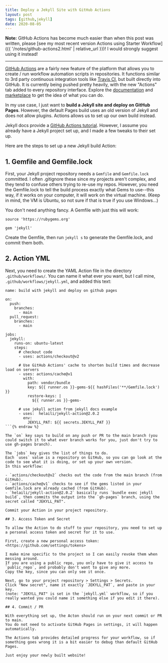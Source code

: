 ```yaml
---
title: Deploy a Jekyll Site with GitHub Actions
layout: post
tags: [github,jekyll]
date: 2020-08-05
---
```


**Note:** GitHub Actions has become much easier than when this post was written, please [see my most recent version Actions using Starter Workflow]({{ '/notes/github-actions2.html' | relative_url }})!
I would strongly suggest using it instead!

---------------------------

[GitHub Actions](https://github.com/features/actions) are a fairly new feature of the platform that allows you to create / run workflow automation scripts in repositories. 
It functions similar to 3rd party continuous integration tools like [Travis CI](https://travis-ci.org/), but built directly into GitHub.
It is currently being pushed pretty heavily, with the new "Actions" tab added to every repository interface. 
Explore the [documentation](https://docs.github.com/en/actions) and [marketplace](https://github.com/marketplace?type=actions) to get the idea of what you can do. 

In my use case, I just want to **build a Jekyll site and deploy on GitHub Pages**.
However, the default Pages build uses an old version of Jekyll and does not allow plugins.
Actions allows us to set up our own build instead.

Jekyll docs provide a [GitHub Actions tutorial](https://jekyllrb.com/docs/continuous-integration/github-actions/). 
However, I assume you already have a Jekyll project set up, and I made a few tweaks to their set up. 

Here are the steps to set up a new Jekyll build Action:

## 1. Gemfile and Gemfile.lock 

First, your Jekyll project repository needs a `Gemfile` and `Gemfile.lock` committed. 
I often .gitignore these since my projects aren't complex, and they tend to confuse others trying to re-use my repos. 
However, you need the Gemfile.lock to tell the build process exactly what Gems to use--this way, if it works on your computer, it will work on the virtual machine. 
(Keep in mind, the VM is Ubuntu, so not sure if that is true if you use Windows...)

You don't need anything fancy.
A Gemfile with just this will work: 

```
source 'https://rubygems.org'

gem 'jekyll'

```

Create the Gemfile, then run `jekyll s` to generate the Gemfile.lock, and commit them both. 

## 2. Action YML

Next, you need to create the YAML Action file in the directory `.github/workflows/`. 
You can name it what ever you want, but I call mine, `.github/workflows/jekyll.yml`, and added this text:

```{% raw %}
name: build with jekyll and deploy on github pages

on:
  push: 
    branches: 
      - main
  pull_request:
    branches: 
      - main

jobs:
  jekyll:
    runs-on: ubuntu-latest
    steps:
      # checkout code
      - uses: actions/checkout@v2

      # Use GitHub Actions' cache to shorten build times and decrease load on servers
      - uses: actions/cache@v1
        with:
          path: vendor/bundle
          key: ${{ runner.os }}-gems-${{ hashFiles('**/Gemfile.lock') }}
          restore-keys: |
            ${{ runner.os }}-gems-

      # use jekyll action from jekyll docs example
      - uses:  helaili/jekyll-action@2.0.2
        env:
          JEKYLL_PAT: ${{ secrets.JEKYLL_PAT }}
```{% endraw %}

The `on` key says to build on any push or PR to the main branch (you could switch it to what ever branch works for you, just don't try to use gh-pages branch).

The `jobs` key gives the list of things to do.
Each `uses` value is a repository on GitHub, so you can go look at the code to see what it is doing, or set up your own version. 
In this workflow: 

- `actions/checkout@v2` checks out the code from the main branch (from GitHub).
- `actions/cache@v1` checks to see if the gems listed in your Gemfile.lock are already cached (from GitHub).
- `helaili/jekyll-action@2.0.2` basically runs `bundle exec jekyll build`, then commits the output into the `gh-pages` branch, using the secret called "JEKYLL_PAT".

Commit your Action in your project repository. 

## 3. Access Token and Secret

To allow the Action to do stuff to your repository, you need to set up a personal access token and secret for it to use.

First, create a new personal access token: <https://github.com/settings/tokens>

I make mine specific to the project so I can easily revoke them when messing around. 
If you are using a public repo, you only have to give it access to `public_repo`, and probably don't want to give any more. 
Copy the key, since you can only see it once. 

Next, go to your project repository > Settings > Secrets. 
Click "New secret", name it exactly `JEKYLL_PAT`, and paste in your key. 
(note: "JEKYLL_PAT" is set in the `jekyll.yml` workflow, so if you really wanted you could name it something else if you edit it there).

## 4. Commit / PR

With everything set up, the Acton should run on your next commit or PR to main. 
You do not need to activate GitHub Pages in settings, it will happen automatically. 

The Actions tab provides detailed progress for your workflow, so if something goes wrong it is a bit easier to debug than default GitHub Pages.

Just enjoy your newly built website!
